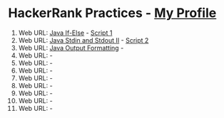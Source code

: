 # HackerRank Practices - [My Profile](https://www.hackerrank.com/chiahsing_chong)

1. Web URL: [Java If-Else](https://www.hackerrank.com/challenges/java-if-else?isFullScreen=true) - [Script 1](./script1.java)
2. Web URL: [Java Stdin and Stdout II](https://www.hackerrank.com/challenges/java-stdin-stdout?isFullScreen=true) - [Script 2](./script2.java)
3. Web URL: [Java Output Formatting](https://www.hackerrank.com/challenges/java-output-formatting?isFullScreen=true) - []()
4. Web URL: []() - []()
5. Web URL: []() - []()
6. Web URL: []() - []()
7. Web URL: []() - []()
8. Web URL: []() - []()
9. Web URL: []() - []()
10. Web URL: []() - []()
11. Web URL: []() - []()
